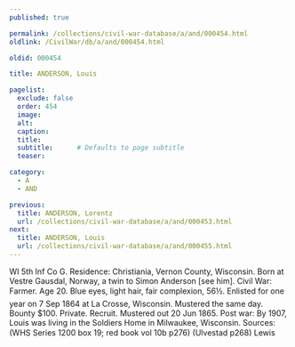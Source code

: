 ```yaml
---
published: true

permalink: /collections/civil-war-database/a/and/000454.html
oldlink: /CivilWar/db/a/and/000454.html

oldid: 000454

title: ANDERSON, Louis

pagelist:
  exclude: false
  order: 454
  image: 
  alt:
  caption:
  title:
  subtitle:      # Defaults to page subtitle
  teaser:

category: 
  - A 
  - AND

previous:
  title: ANDERSON, Lorentz
  url: /collections/civil-war-database/a/and/000453.html  
next:
  title: ANDERSON, Louis
  url: /collections/civil-war-database/a/and/000455.html   
---
```

WI 5th Inf Co G. Residence: Christiania, Vernon County, Wisconsin. Born at Vestre Gausdal, Norway, a twin to Simon Anderson [see him]. Civil War: Farmer. Age 20. Blue eyes, light hair, fair complexion, 5&#146;6&frac12;&#148;. Enlisted for one year on 7 Sep 1864 at La Crosse, Wisconsin. Mustered the same day. Bounty $100. Private. Recruit. Mustered out 20 Jun 1865. Post war: By 1907, Louis was living in the Soldiers Home in Milwaukee, Wisconsin. Sources: (WHS Series 1200 box 19; red book vol 10b p276) (Ulvestad p268) &#147;Lewis&#148;